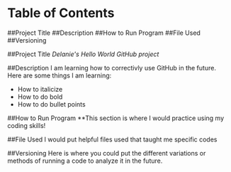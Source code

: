 # Table of Contents
##Project Title
##Description
##How to Run Program
##File Used
##Versioning

##Project Title
*Delanie's Hello World GitHub project*

##Description
I am learning how to correctivly use GitHub in the future. Here are some things I am learning:
- How to italicize
- How to do bold
- How to do bullet points

##How to Run Program
**This section is where I would practice using my coding skills!

##File Used
I would put helpful files used that taught me specific codes

##Versioning
Here is where you could put the different variations or methods of running a code to analyze it in the future. 
